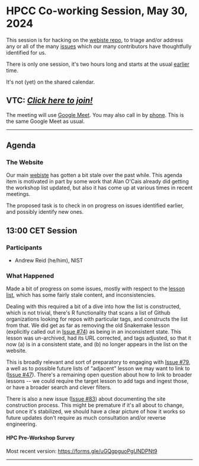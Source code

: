 # HPCC Co-working Session, May 30, 2024

This session is for hacking on the [webiste repo][website], to triage and/or
address any or all of the many
[issues](https://github.com/hpc-carpentry/hpc-carpentry.github.io/issues) which
our many contributors have thoughtfully identified for us.

There is only one session, it's two hours long and starts at the usual
[earlier][earlier] time.

It's not (yet) on the shared calendar.

## VTC: **_[Click here to join!][meet]_**

The meeting will use [Google Meet][meet]. You may also call in by
[phone][phone]. This is the same Google Meet as usual.

<!-- Info & Callback links -->

[meet]: https://meet.google.com/gez-aeui-jdx
[phone]: https://tel.meet/gez-aeui-jdx?hs=5
[earlier]:
  https://www.timeanddate.com/worldclock/fixedtime.html?iso=20240530T13&p1=187&msg=HPC+Coworking

---

## Agenda

### The Website

Our main [webiste](https://hpc-carpentry.org) has gotten a bit stale over the
past while. This agenda item is motivated in part by some work that Alan O'Cais
already did getting the workshop list updated, but also it has come up at
various times in recent meetings.

The proposed task is to check in on progress on issues identified earlier, and
possibly identify new ones.

## 13:00 CET Session

### Participants

- Andrew Reid (he/him), NIST

### What Happened

Made a bit of progress on some issues, mostly with respect to the
[lesson list](https://www.hpc-carpentry.org/community-lessons/), which has some
fairly stale content, and inconsistencies.

Dealing with this required a bit of a dive into how the list is constructed,
which is not trivial, there's R functionality that scans a list of Github
organizations looking for repos with particular tags, and constructs the list
from that. We did get as far as removing the old Snakemake lesson (explicitly
called out in
[Issue #74](https://github.com/hpc-carpentry/hpc-carpentry.github.io/issues/74))
as being in an inconsistent state. This lesson was un-archived, had its URL
corrected, and tags adjusted, so that it now (a) is in a consistent state, and
(b) no longer appears in the list on the website.

This is broadly relevant and sort of preparatory to engaging with
[Issue #79](https://github.com/hpc-carpentry/hpc-carpentry.github.io/issues/79),
a well as to possible future lists of "adjacent" lesson we may want to link to
([Issue #47](https://github.com/hpc-carpentry/hpc-carpentry.github.io/issues/47)).
There's a remaining open question about how to link to broader lessons -- we
could require the target lesson to add tags and ingest those, or have a broader
search and clever filters.

There is also a new issue
([Issue #83](https://github.com/hpc-carpentry/hpc-carpentry.github.io/issues/83))
about documenting the site construction process. This might be premature if
it's all about to change, but once it's stabilized, we should have a clear
picture of how it works so future updates don't require as much consultation
and/or reverse engineering.

#### HPC Pre-Workshop Survey

Most recent version: <https://forms.gle/uGQgpguoPgUNDPNt9>

---

<!-- Administrata -->

[gcal]:
  https://calendar.google.com/calendar/?cid=bWp0ZWh0ZmEycmVjZGZtNmZjdGUwMWVhdGNAZ3JvdXAuY2FsZW5kYXIuZ29vZ2xlLmNvbQ
[ical]:
  https://calendar.google.com/calendar/ical/mjtehtfa2recdfm6fcte01eatc%40group.calendar.google.com/public/basic.ics
[minutes]: https://github.com/hpc-carpentry/coordination/tree/main/minutes
[website]: https://github.com/hpc-carpentry/hpc-carpentry.github.io
[hpc-cluster]: https://cluster.hpc-carpentry.org

<!--HPC Carpentry Repositories-->

[coordination]: https://github.com/hpc-carpentry/coordination
[proposals]: https://github.com/hpc-carpentry/coordination/labels/proposal
[hpc-chapel]: https://github.com/hpc-carpentry/hpc-chapel
[hpc-intro]: https://github.com/carpentries-incubator/hpc-intro
[hpc-parallel]: https://github.com/hpc-carpentry/hpc-parallel-novice
[hpc-python]: https://github.com/hpc-carpentry/hpc-python
[hpc-shell]: https://github.com/hpc-carpentry/hpc-shell
[hpc-workflows]: https://github.com/carpentries-incubator/hpc-workflows

<!--HPC Carpentry Issues-->

[coordination-issues]: https://github.com/hpc-carpentry/coordination/issues
[hpc-chapel-issues]: https://github.com/hpc-carpentry/hpc-chapel/issues
[hpc-intro-issues]: https://github.com/carpentries-incubator/hpc-intro/issues
[hpc-parallel-issues]:
  https://github.com/hpc-carpentry/hpc-parallel-novice/issues
[hpc-python-issues]: https://github.com/hpc-carpentry/hpc-python/issues
[hpc-shell-issues]: https://github.com/hpc-carpentry/hpc-shell/issues
[hpc-workflows-issues]:
  https://github.com/carpentries-incubator/hpc-workflows/issues

<!--Other-->

[genomics-workshop]: https://datacarpentry.org/genomics-workshop/
[nextflow-lesson]: https://carpentries-incubator.github.io/workflows-nextflow/

<!--Carpentries References-->

[conduct]:
  https://docs.carpentries.org/topic_folders/policies/code-of-conduct.html
[invite]: https://swc-slack-invite.herokuapp.com/
[ldh]:
  https://docs.carpentries.org/topic_folders/governance/lesson-program-policy.html#lesson-programs
[license]: https://creativecommons.org/licenses/by/4.0/
[slack]: https://swcarpentry.slack.com
